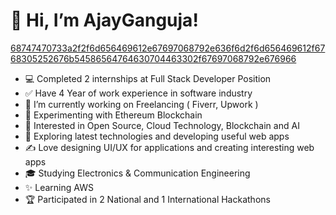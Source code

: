 # 👋 Hi, I’m AjayGanguja!
[68747470733a2f2f6d656469612e67697068792e636f6d2f6d656469612f6768305252676b54586564764630704463302f67697068792e676966](https://user-images.githubusercontent.com/84345490/170499681-2e4850a1-d7a8-4483-a55a-e33e6e3d9258.gif)


- 💻 Completed 2 internships at Full Stack Developer Position
- ✅ Have 4 Year of work experience in software industry
- 🔭 I’m currently working on Freelancing ( Fiverr, Upwork )
- 🌱 Experimenting with Ethereum Blockchain
- 👯 Interested in Open Source, Cloud Technology, Blockchain and AI
- 🤔 Exploring latest technologies and developing useful web apps
- ✍️ Love designing UI/UX for applications and creating interesting web apps
- 🎓 Studying Electronics & Communication Engineering
- ✨ Learning AWS
- 🏆 Participated in 2 National and 1 International Hackathons

<!---
AjayGanguja/AjayGanguja is a ✨ special ✨ repository because its `README.md` (this file) appears on your GitHub profile.
You can click the Preview link to take a look at your changes.
--->
